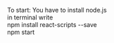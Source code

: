 To start: 
You have to install node.js <br>
in terminal write <br>
npm install react-scripts --save <br>
npm start
